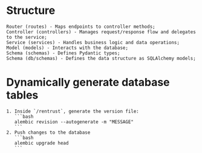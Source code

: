 # Structure
	Router (routes) - Maps endpoints to controller methods;
	Controller (controllers) - Manages request/response flow and delegates to the service;
	Service (services) - Handles business logic and data operations;
	Model (models) - Interacts with the database;
 	Schema (schemas) - Defines Pydantic types;
   	Schema (db/schemas) - Defines the data structure as SQLAlchemy models;

# Dynamically generate database tables
	1. Inside `/rentrust`, generate the version file:
	   ```bash
	   alembic revision --autogenerate -m "MESSAGE"
	   ```
	2. Push changes to the database
	   ```bash
	   alembic upgrade head
	   ```
